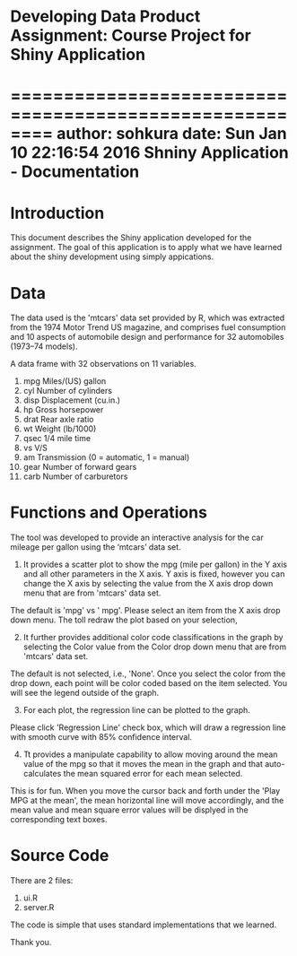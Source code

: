 # Developing Data Product Assignment: Course Project for Shiny Application
========================================================
author: sohkura
date: Sun Jan 10 22:16:54 2016
Shniny Application - Documentation
========================================================

# Introduction

This document describes the Shiny application developed for the assignment. The goal of this application is to apply what we have learned about the shiny development using simply appications. 

# Data

The data used is the 'mtcars' data set provided by R, which was extracted from the 1974 Motor Trend US magazine, and comprises fuel consumption and 10 aspects of automobile design and performance for 32 automobiles (1973–74 models).

A data frame with 32 observations on 11 variables.

1. mpg	 Miles/(US) gallon
2. cyl	 Number of cylinders
3. disp	 Displacement (cu.in.)
4. hp	 Gross horsepower
5. drat	 Rear axle ratio
6. wt	 Weight (lb/1000)
7. qsec	 1/4 mile time
8. vs	 V/S
9. am	 Transmission (0 = automatic, 1 = manual)
10. gear	 Number of forward gears
11. carb	 Number of carburetors

# Functions and Operations

The tool was developed to provide an interactive analysis for the car mileage per gallon using the ‘mtcars’ data set. 

1. It provides a scatter plot to show the mpg (mile per gallon) in the Y axis and all other parameters in the X axis. Y axis is fixed, however you can change the X axis by selecting the value from the X axis drop down menu that are from 'mtcars' data set.

The default is 'mpg' vs ' mpg'. Please select an item from the X axis drop down menu. The toll redraw the plot based on your selection,

2. It further provides additional color code classifications in the graph by selecting the Color value from the Color drop down menu that are from 'mtcars' data set.

The default is not selected, i.e., 'None'. Once you select the color from the drop down, each point will be color coded based on the item selected. You will see the legend outside of the graph.

3. For each plot, the regression line can be plotted to the graph. 

Please click 'Regression Line' check box, which will draw a regression line with smooth curve with 85% confidence interval. 

4. Tt provides a manipulate capability to allow moving around the mean value of the mpg so that it moves the mean in the graph and that auto-calculates the mean squared error for each mean selected.

This is for fun. When you move the cursor back and forth under the 'Play MPG at the mean', the mean horizontal line will move accordingly, and the mean value and mean square error values will be displyed in the corresponding text boxes.

# Source Code

There are 2 files: 
1) ui.R
3) server.R 

The code is simple that uses standard implementations that we learned.

Thank you.


